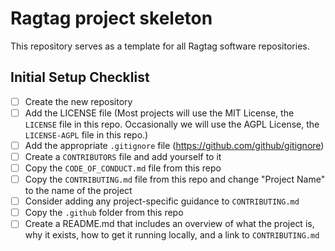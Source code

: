 # Ragtag project skeleton

This repository serves as a template for all Ragtag software repositories.

## Initial Setup Checklist

* [ ] Create the new repository
* [ ] Add the LICENSE file (Most projects will use the MIT License, the `LICENSE` file in this repo. Occasionally we will use the AGPL License, the `LICENSE-AGPL` file in this repo.)
* [ ] Add the appropriate `.gitignore` file (https://github.com/github/gitignore)
* [ ] Create a `CONTRIBUTORS` file and add yourself to it
* [ ] Copy the `CODE_OF_CONDUCT.md` file from this repo
* [ ] Copy the `CONTRIBUTING.md` file from this repo and change "Project Name" to the name of the project
* [ ] Consider adding any project-specific guidance to `CONTRIBUTING.md`
* [ ] Copy the `.github` folder from this repo
* [ ] Create a README.md that includes an overview of what the project is, why it exists, how to get it running locally, and a link to `CONTRIBUTING.md`
